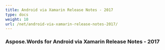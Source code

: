```yaml
---
title: Android via Xamarin Release Notes - 2017
type: docs
weight: 10
url: /net/android-via-xamarin-release-notes-2017/
---
```


### Aspose.Words for Android via Xamarin Release Notes - 2017
